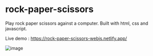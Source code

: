 # rock-paper-scissors

Play rock paper scissors against a computer. Built with html, css and javascript.

Live demo : https://rock-paper-scissors-webjs.netlify.app/

![image](https://user-images.githubusercontent.com/79618101/146660488-475cfc60-46f2-4d2a-a3f7-653b43ed0a35.png)

